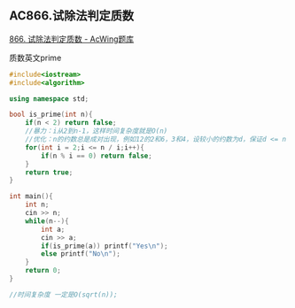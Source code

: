 ## AC866.试除法判定质数

[866. 试除法判定质数 - AcWing题库](https://www.acwing.com/problem/content/868/)

质数英文prime

```c++
#include<iostream>
#include<algorithm>

using namespace std;

bool is_prime(int n){
    if(n < 2) return false;
    //暴力：i从2到n-1，这样时间复杂度就是O(n)
    //优化：n的约数总是成对出现，例如12的2和6，3和4，设较小的约数为d，保证d <= n / d,时间复杂度O(sqrt(n));
    for(int i = 2;i <= n / i;i++){      
        if(n % i == 0) return false;
    }
    return true;
}

int main(){
    int n;
    cin >> n;
    while(n--){
        int a;
        cin >> a;
        if(is_prime(a)) printf("Yes\n");
        else printf("No\n");
    }
    return 0;
}

//时间复杂度 一定是O(sqrt(n));
```

